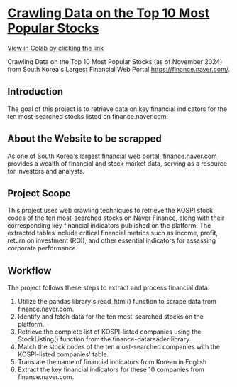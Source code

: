 # <a href= "https://colab.research.google.com/drive/1zyrccgZwTn0XQYH9eMH5AzLfCrUXjiu_?usp=sharing"  target="_blank"> Crawling Data on the Top 10 Most Popular Stocks </a>
<a href="https://colab.research.google.com/drive/1zyrccgZwTn0XQYH9eMH5AzLfCrUXjiu_?usp=sharing" target="_blank">View in Colab by clicking the link</a>

Crawling Data on the Top 10 Most Popular Stocks (as of November 2024) from South Korea's Largest Financial Web Portal https://finance.naver.com/. 

## **Introduction**
The goal of this project is to retrieve data on key financial indicators for the ten most-searched stocks listed on finance.naver.com.

## **About the Website to be scrapped**
As one of South Korea's largest financial web portal,  finance.naver.com provides a wealth of financial and stock market data, serving as a resource for investors and analysts.

## **Project Scope**
This project uses web crawling techniques to retrieve the KOSPI stock codes of the ten most-searched stocks on Naver Finance, along with their corresponding key financial indicators published on the platform. The extracted tables include critical financial metrics such as income, profit, return on investment (ROI), and other essential indicators for assessing corporate performance.

## **Workflow**
The project follows these steps to extract and process financial data:
1. Utilize the pandas library's read_html() function to scrape data from finance.naver.com.
2. Identify and fetch data for the ten most-searched stocks on the platform.
3. Retrieve the complete list of KOSPI-listed companies using the StockListing() function from the finance-datareader library.
4. Match the stock codes of the ten most-searched companies with the KOSPI-listed companies' table.
5. Translate the name of financial indicators from Korean in English
6. Extract the key financial indicators for these 10 companies from finance.naver.com.
